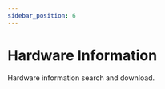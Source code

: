 ```yaml
---
sidebar_position: 6
---
```


# Hardware Information

Hardware information search and download.

<DocCardList />
